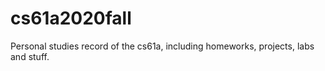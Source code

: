 # cs61a2020fall
Personal studies record of the cs61a, including homeworks, projects, labs and stuff.

